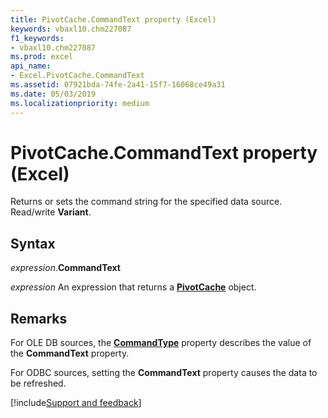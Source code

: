 ```yaml
---
title: PivotCache.CommandText property (Excel)
keywords: vbaxl10.chm227087
f1_keywords:
- vbaxl10.chm227087
ms.prod: excel
api_name:
- Excel.PivotCache.CommandText
ms.assetid: 07921bda-74fe-2a41-15f7-16068ce49a31
ms.date: 05/03/2019
ms.localizationpriority: medium
---
```



# PivotCache.CommandText property (Excel)

Returns or sets the command string for the specified data source. Read/write **Variant**.


## Syntax

_expression_.**CommandText**

_expression_ An expression that returns a **[PivotCache](Excel.PivotCache.md)** object.


## Remarks

For OLE DB sources, the **[CommandType](Excel.PivotCache.CommandType.md)** property describes the value of the **CommandText** property.

For ODBC sources, setting the **CommandText** property causes the data to be refreshed.




[!include[Support and feedback](~/includes/feedback-boilerplate.md)]